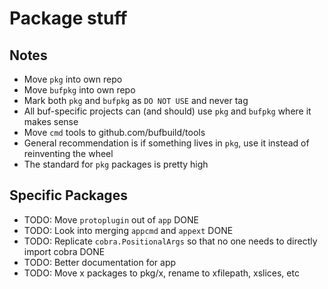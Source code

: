 # Package stuff

## Notes

- Move `pkg` into own repo
- Move `bufpkg` into own repo
- Mark both `pkg` and `bufpkg` as `DO NOT USE` and never tag
- All buf-specific projects can (and should) use `pkg` and `bufpkg` where it makes sense
- Move `cmd` tools to github.com/bufbuild/tools
- General recommendation is if something lives in `pkg`, use it instead of reinventing the wheel
- The standard for `pkg` packages is pretty high

## Specific Packages

- TODO: Move `protoplugin` out of `app` DONE
- TODO: Look into merging `appcmd` and `appext` DONE
- TODO: Replicate `cobra.PositionalArgs` so that no one needs to directly import cobra DONE
- TODO: Better documentation for app
- TODO: Move x packages to pkg/x, rename to xfilepath, xslices, etc
